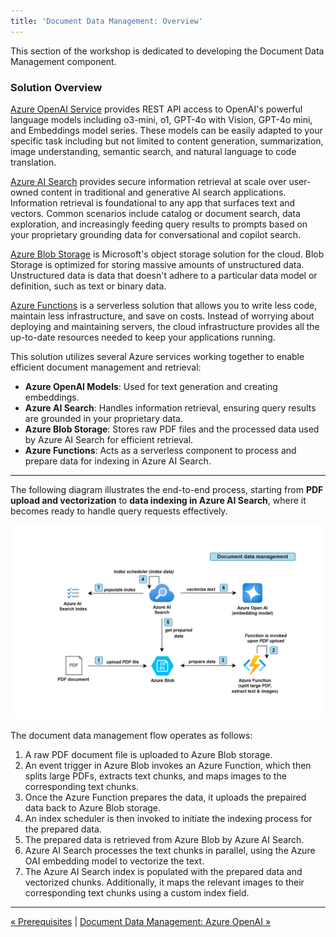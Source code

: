 ```yaml
---
title: 'Document Data Management: Overview'
---
```


This section of the workshop is dedicated to developing the Document Data Management component.
 
### Solution Overview

[Azure OpenAI Service](https://learn.microsoft.com/en-us/azure/ai-services/openai/overview) provides REST API access to OpenAI's powerful language models including o3-mini, o1, GPT-4o with Vision, GPT-4o mini, and Embeddings model series. These models can be easily adapted to your specific task including but not limited to content generation, summarization, image understanding, semantic search, and natural language to code translation.


[Azure AI Search](https://learn.microsoft.com/en-us/azure/search/search-what-is-azure-search) provides secure information retrieval at scale over user-owned content in traditional and generative AI search applications. Information retrieval is foundational to any app that surfaces text and vectors. Common scenarios include catalog or document search, data exploration, and increasingly feeding query results to prompts based on your proprietary grounding data for conversational and copilot search. 

[Azure Blob Storage](https://learn.microsoft.com/en-us/azure/storage/blobs/storage-blobs-introduction) is Microsoft's object storage solution for the cloud. Blob Storage is optimized for storing massive amounts of unstructured data. Unstructured data is data that doesn't adhere to a particular data model or definition, such as text or binary data. 

[Azure Functions](https://learn.microsoft.com/en-us/azure/azure-functions/functions-overview) is a serverless solution that allows you to write less code, maintain less infrastructure, and save on costs. Instead of worrying about deploying and maintaining servers, the cloud infrastructure provides all the up-to-date resources needed to keep your applications running. 


This solution utilizes several Azure services working together to enable efficient document management and retrieval:  
  
- **Azure OpenAI Models**: Used for text generation and creating embeddings.    
- **Azure AI Search**: Handles information retrieval, ensuring query results are grounded in your proprietary data.    
- **Azure Blob Storage**: Stores raw PDF files and the processed data used by Azure AI Search for efficient retrieval.    
- **Azure Functions**: Acts as a serverless component to process and prepare data for indexing in Azure AI Search.  

---

The following diagram illustrates the end-to-end process, starting from **PDF upload and vectorization** to **data indexing in Azure AI Search**, where it becomes ready to handle query requests effectively.  

![alt](https://github.com/Azure-Samples/azure-open-ai-rag-oyd-text-images/blob/workshop/docs/ArchOverview-Data-Mgmt-v2.png?raw=true)

The document data management flow operates as follows:

1. A raw PDF document file is uploaded to Azure Blob storage.
2. An event trigger in Azure Blob invokes an Azure Function, which then splits large PDFs, extracts text chunks, and maps images to the corresponding text chunks.
3. Once the Azure Function prepares the data, it uploads the prepaired data back to Azure Blob storage.
4. An index scheduler is then invoked to initiate the indexing process for the prepared data.
5. The prepared data is retrieved from Azure Blob by Azure AI Search.
6. Azure AI Search processes the text chunks in parallel, using the Azure OAI embedding model to vectorize the text.
7. The Azure AI Search index is populated with the prepared data and vectorized chunks. Additionally, it maps the relevant images to their corresponding text chunks using a custom index field.

---

[&laquo; Prerequisites](/azure-open-ai-rag-oyd-text-images/prerequisites) | [Document Data Management: Azure OpenAI &raquo;](/azure-open-ai-rag-oyd-text-images/document_data_management/2_azure_oai)
